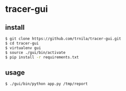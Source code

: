 # tracer-gui
## install
```sh
$ git clone https://github.com/trnila/tracer-gui.git
$ cd tracer-gui
$ virtualenv gui
$ source ./gui/bin/activate
$ pip install -r requirements.txt

```

## usage

```sh
$ ./gui/bin/python app.py /tmp/report
```
